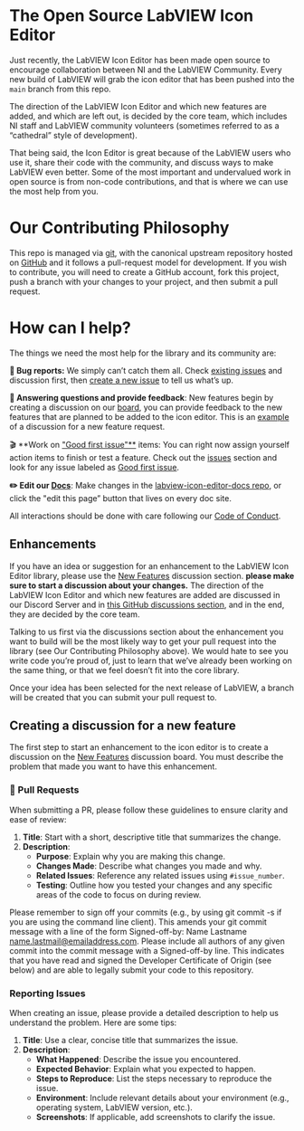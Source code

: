 # The Open Source LabVIEW Icon Editor

Just recently, the LabVIEW Icon Editor has been made open source to encourage collaboration between NI and the LabVIEW Community. Every new build of LabVIEW will grab the icon editor that has been pushed into the `main` branch from this repo.

The direction of the LabVIEW Icon Editor and which new features are added, and which are left out, is decided by the core team, which includes NI staff and LabVIEW community volunteers (sometimes referred to as a “cathedral” style of development).

That being said, the Icon Editor is great because of the LabVIEW users who use it, share their code with the community, and discuss ways to make LabVIEW even better. Some of the most important and undervalued work in open source is from non-code contributions, and that is where we can use the most help from you.

# Our Contributing Philosophy

This repo is managed via [git](https://git-scm.com), with the canonical upstream repository hosted on [GitHub](https://github.com/ni/labview-icon-editor) and it follows a pull-request model for development. If you wish to contribute, you will need to create a GitHub account, fork this project, push a branch with your changes to your project, and then submit a pull request.

# How can I help?

The things we need the most help for the library and its community are:

**🐛 Bug reports:** We simply can’t catch them all. Check [existing issues](https://github.com/ni/labview-icon-editor/issues/new/choose) and discussion first, then [create a new issue](https://github.com/ni/labview-icon-editor/issues/new/choose) to tell us what’s up.

**💬 Answering questions and provide feedback**: New features begin by creating a discussion on our [board](https://github.com/ni/labview-icon-editor/discussions/new?category=ideas), you can provide feedback to the new features that are planned to be added to the icon editor. This is an [example](https://github.com/ni/labview-icon-editor/discussions/55) of a discussion for a new feature request. 

🎬 **Work on ["Good first issue"**](https://github.com/ni/labview-icon-editor/labels/good%20first%20issue) items: You can right now assign yourself action items to finish or test a feature. Check out the [issues](https://github.com/ni/labview-icon-editor/issues) section and look for any issue labeled as [Good first issue](https://github.com/ni/labview-icon-editor/labels/good%20first%20issue).

**✏️ Edit our [Docs](https://labview-icon-editor.dev/docs/introduction/)**: Make changes in the [labview-icon-editor-docs repo](https://github.com/ni/labview-icon-editor-docs), or click the "edit this page” button that lives on every doc site.

All interactions should be done with care following our [Code of Conduct](https://github.com/ni/labview-icon-editor/blob/main/CODE_OF_CONDUCT.md).

## Enhancements

If you have an idea or suggestion for an enhancement to the LabVIEW Icon Editor library, please use the [New Features](https://github.com/ni/labview-icon-editor/discussions/categories/new-features) discussion section. **please make sure to start a discussion about your changes.** The direction of the LabVIEW Icon Editor and which new features are added are discussed in our Discord Server and in [this GitHub discussions section](https://github.com/ni/labview-icon-editor/discussions/categories/new-features), and in the end, they are decided by the core team.

Talking to us first via the discussions section about the enhancement you want to build will be the most likely way to get your pull request into the library (see Our Contributing Philosophy above). We would hate to see you write code you’re proud of, just to learn that we’ve already been working on the same thing, or that we feel doesn’t fit into the core library.

Once your idea has been selected for the next release of LabVIEW, a branch will be created that you can submit your pull request to.

## Creating a discussion for a new feature

The first step to start an enhancement to the icon editor is to create a discussion on the [New Features](https://github.com/ni/labview-icon-editor/discussions/categories/new-features) discussion board. You must describe the problem that made you want to have this enhancement.

### 💫 Pull Requests

When submitting a PR, please follow these guidelines to ensure clarity and ease
of review:
 
1. **Title**: Start with a short, descriptive title that summarizes the change.
2. **Description**:
   - **Purpose**: Explain why you are making this change.
   - **Changes Made**: Describe what changes you made and why.
   - **Related Issues**: Reference any related issues using `#issue_number`.
   - **Testing**: Outline how you tested your changes and any specific areas of
     the code to focus on during review.
   
Please remember to sign off your commits (e.g., by using git commit -s if you
are using the command line client). This amends your git commit message with a
line of the form Signed-off-by: Name Lastname <name.lastmail@emailaddress.com>.
Please include all authors of any given commit into the commit message with a
Signed-off-by line. This indicates that you have read and signed the Developer
Certificate of Origin (see below) and are able to legally submit your code to
this repository.

### Reporting Issues
 
When creating an issue, please provide a detailed description to help us
understand the problem. Here are some tips:
 
1. **Title**: Use a clear, concise title that summarizes the issue.
2. **Description**:
   - **What Happened**: Describe the issue you encountered.
   - **Expected Behavior**: Explain what you expected to happen.
   - **Steps to Reproduce**: List the steps necessary to reproduce the issue.
   - **Environment**: Include relevant details about your environment (e.g.,
     operating system, LabVIEW version, etc.).
   - **Screenshots**: If applicable, add screenshots to clarify the issue.
